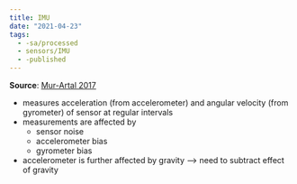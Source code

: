 ```yaml
---
title: IMU
date: "2021-04-23"
tags:
  - -sa/processed
  - sensors/IMU
  - -published
---
```


**Source**: [Mur-Artal 2017](bibliography/mur-artal-2017-vi-orb.md)

*   measures acceleration (from accelerometer) and angular velocity (from gyrometer) of sensor at regular intervals
*   measurements are affected by
    *   sensor noise
    *   accelerometer bias
    *   gyrometer bias
*   accelerometer is further affected by gravity --> need to subtract effect of gravity